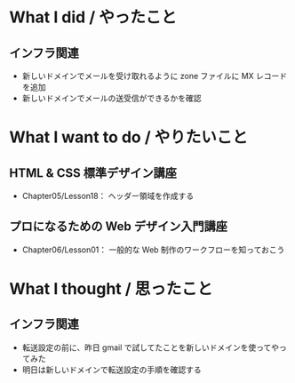 # What I did / やったこと
## インフラ関連
- 新しいドメインでメールを受け取れるように zone ファイルに MX レコードを追加
- 新しいドメインでメールの送受信ができるかを確認

# What I want to do / やりたいこと
## HTML & CSS 標準デザイン講座
- Chapter05/Lesson18： ヘッダー領域を作成する

## プロになるための Web デザイン入門講座
- Chapter06/Lesson01： 一般的な Web 制作のワークフローを知っておこう

# What I thought / 思ったこと
## インフラ関連
- 転送設定の前に、昨日 gmail で試してたことを新しいドメインを使ってやってみた
- 明日は新しいドメインで転送設定の手順を確認する
